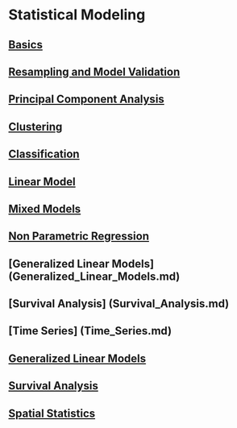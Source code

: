 # Statistical Modeling

## [Basics](Basics.md)
## [Resampling and Model Validation](Resampling_and_Model_Validation.md)
## [Principal Component Analysis](Principal_Component_Analysis.md)
## [Clustering](Clustering.md)
## [Classification](Classification.md)
## [Linear Model](Linear_Model.md)
## [Mixed Models](Mixed_Models.md)
## [Non Parametric Regression](Non_Parametric_Regression.md)
## [Generalized Linear Models] (Generalized_Linear_Models.md)
## [Survival Analysis] (Survival_Analysis.md)
## [Time Series] (Time_Series.md)
## [Generalized Linear Models](Generalized_Linear_Models.md)
## [Survival Analysis](Survival_Analysis.md)
## [Spatial Statistics](Spatial_Statistics.md)




